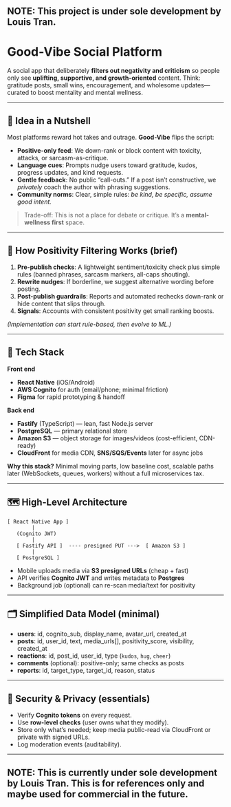 ## NOTE: This project is under sole development by Louis Tran. 

# Good-Vibe Social Platform

A social app that deliberately **filters out negativity and criticism** so people only see **uplifting, supportive, and growth-oriented** content. Think: gratitude posts, small wins, encouragement, and wholesome updates—curated to boost mentality and mental wellness.

---

## 🌈 Idea in a Nutshell

Most platforms reward hot takes and outrage. **Good-Vibe** flips the script:

* **Positive-only feed**: We down-rank or block content with toxicity, attacks, or sarcasm-as-critique.
* **Language cues**: Prompts nudge users toward gratitude, kudos, progress updates, and kind requests.
* **Gentle feedback**: No public “call-outs.” If a post isn’t constructive, we *privately* coach the author with phrasing suggestions.
* **Community norms**: Clear, simple rules: *be kind, be specific, assume good intent.*

> Trade-off: This is not a place for debate or critique. It’s a **mental-wellness first** space.

---

## 🧠 How Positivity Filtering Works (brief)

1. **Pre-publish checks**: A lightweight sentiment/toxicity check plus simple rules (banned phrases, sarcasm markers, all-caps shouting).
2. **Rewrite nudges**: If borderline, we suggest alternative wording before posting.
3. **Post-publish guardrails**: Reports and automated rechecks down-rank or hide content that slips through.
4. **Signals**: Accounts with consistent positivity get small ranking boosts.

*(Implementation can start rule-based, then evolve to ML.)*

---

## 🧰 Tech Stack

**Front end**

* **React Native** (iOS/Android)
* **AWS Cognito** for auth (email/phone; minimal friction)
* **Figma** for rapid prototyping & handoff

**Back end**

* **Fastify** (TypeScript) — lean, fast Node.js server
* **PostgreSQL** — primary relational store
* **Amazon S3** — object storage for images/videos (cost-efficient, CDN-ready)
* **CloudFront** for media CDN, **SNS/SQS/Events** later for async jobs

**Why this stack?**
Minimal moving parts, low baseline cost, scalable paths later (WebSockets, queues, workers) without a full microservices tax.

---

## 🗺️ High-Level Architecture

```
[ React Native App ]
        |
   (Cognito JWT)
        |
   [ Fastify API ]  ---- presigned PUT --->  [ Amazon S3 ]
        |
   [ PostgreSQL ]
```

* Mobile uploads media via **S3 presigned URLs** (cheap + fast)
* API verifies **Cognito JWT** and writes metadata to **Postgres**
* Background job (optional) can re-scan media/text for positivity

---

## 🗂️ Simplified Data Model (minimal)

* **users**: id, cognito\_sub, display\_name, avatar\_url, created\_at
* **posts**: id, user\_id, text, media\_urls\[], positivity\_score, visibility, created\_at
* **reactions**: id, post\_id, user\_id, type (`kudos`, `hug`, `cheer`)
* **comments** (optional): positive-only; same checks as posts
* **reports**: id, target\_type, target\_id, reason, status

---

## 🔐 Security & Privacy (essentials)

* Verify **Cognito tokens** on every request.
* Use **row-level checks** (user owns what they modify).
* Store only what’s needed; keep media public-read via CloudFront or private with signed URLs.
* Log moderation events (auditability).

---

## NOTE: This is currently under sole development by Louis Tran. This is for references only and maybe used for commercial in the future.

